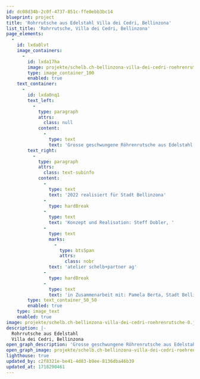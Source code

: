 ```yaml
---
id: dc08d34b-2c0f-4737-851c-ffe0ebb3bc14
blueprint: project
title: 'Rohrrutsche aus Edelstahl Villa dei Cedri, Bellinzona'
list_title: 'Rohrrutsche, Villa dei Cedri, Bellinzona'
page_elements:
  -
    id: lxda0lvt
    image_containers:
      -
        id: lxda17ha
        image: projekte/schelb.ch-bellinzona-villa-dei-cedri-roehrenrutsche-0.jpg
        type: image_container_100
        enabled: true
    text_container:
      -
        id: lxda0nq1
        text_left:
          -
            type: paragraph
            attrs:
              class: null
            content:
              -
                type: text
                text: 'Grosse geschwungene Röhrenrutsche aus Edelstahl mit verschiedenen Segmenten aus Rohr und Gitter, kombiniert mit Lümmelnetzen und farbigen Plexiglasscheibchen. Nebenan eine Robinien-Doppelwippe mit zwei Seilsitzen.'
        text_right:
          -
            type: paragraph
            attrs:
              class: text-subinfo
            content:
              -
                type: text
                text: '2022 realisiert für Stadt Bellinzona'
              -
                type: hardBreak
              -
                type: text
                text: 'Konzept und Realisation: Steff Dobler, '
              -
                type: text
                marks:
                  -
                    type: btsSpan
                    attrs:
                      class: nobr
                text: 'atelier schelb+partner ag'
              -
                type: hardBreak
              -
                type: text
                text: 'in Zusammenarbeit mit: Pamela Berta, Stadt Bellinzona'
        type: text_container_50_50
        enabled: true
    type: image_text
    enabled: true
image: projekte/schelb.ch-bellinzona-villa-dei-cedri-roehrenrutsche-0.jpg
description: |-
  Rohrrutsche aus Edelstahl
  Villa dei Cedri, Bellinzona
open_graph_description: 'Grosse geschwungene Röhrenrutsche aus Edelstahl mit verschiedenen Segmenten aus Rohr und Gitter, kombiniert mit Lümmelnetzen und farbigen Plexiglasscheibchen. Nebenan eine Robinien-Doppelwippe mit zwei Seilsitzen.'
open_graph_image: projekte/schelb.ch-bellinzona-villa-dei-cedri-roehrenrutsche-0.jpg
lighthouse: true
updated_by: c2f8321e-be41-4d83-b9ee-8136dba46b39
updated_at: 1718290461
---
```

